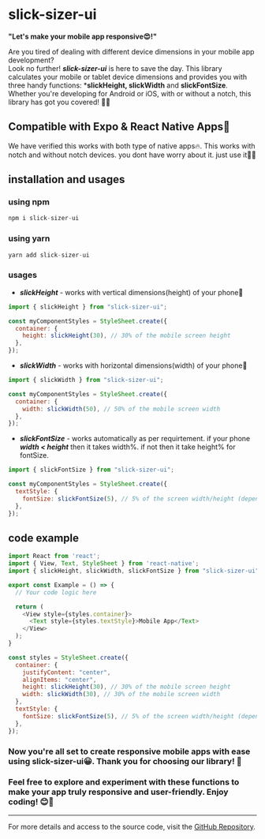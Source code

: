 # slick-sizer-ui

**"Let's make your mobile app responsive😍!"**  

Are you tired of dealing with different device dimensions in your mobile app development?  
Look no further! ***slick-sizer-ui*** is here to save the day. This library calculates your mobile or   tablet device dimensions and provides you with three handy functions: ***slickHeight, slickWidth** and   **slickFontSize**. Whether you're developing for Android or iOS, with or without a notch, this library   has got you covered! 📱🙌  

## Compatible with Expo & React Native Apps📱

We have verified this works with both type of native apps🔥. This works with notch and without notch devices. you dont have worry about it. just use it🙌🔥

## installation and usages

### using npm

```javascript 
npm i slick-sizer-ui
```

### using yarn

```javascript 
yarn add slick-sizer-ui
```

### usages

- **_slickHeight_** - works with vertical dimensions(height) of your phone📱  
```javascript
import { slickHeight } from "slick-sizer-ui";

const myComponentStyles = StyleSheet.create({
  container: {
    height: slickHeight(30), // 30% of the mobile screen height
  },
});
```

* **_slickWidth_** - works with horizontal dimensions(width) of your phone📱  
```javascript
import { slickWidth } from "slick-sizer-ui";

const myComponentStyles = StyleSheet.create({
  container: {
    width: slickWidth(50), // 50% of the mobile screen width
  },
});

```

- **_slickFontSize_** - works automatically as per requirtement. if your phone ***width < height*** then it takes width%. if not then it take height% for fontSize.  
```javascript
import { slickFontSize } from "slick-sizer-ui";

const myComponentStyles = StyleSheet.create({
  textStyle: {
    fontSize: slickFontSize(5), // 5% of the screen width/height (depending on which is less)
  },
});

```

## code example

```javascript
import React from 'react';
import { View, Text, StyleSheet } from 'react-native';
import { slickHeight, slickWidth, slickFontSize } from "slick-sizer-ui";

export const Example = () => {
  // Your code logic here

  return (
    <View style={styles.container}>
      <Text style={styles.textStyle}>Mobile App</Text>
    </View>
  );
}

const styles = StyleSheet.create({
  container: {
    justifyContent: "center",
    alignItems: "center",
    height: slickHeight(30), // 30% of the mobile screen height
    width: slickWidth(30), // 30% of the mobile screen width
  },
  textStyle: {
    fontSize: slickFontSize(5), // 5% of the screen width/height (depends on which is less)
  },
});
```

### Now you're all set to create responsive mobile apps with ease using slick-sizer-ui😀. Thank you for choosing our library! 🙌

### Feel free to explore and experiment with these functions to make your app truly responsive and user-friendly. Enjoy coding! 😊🚀  

---
For more details and access to the source code, visit the [GitHub Repository](https://github.com/ShubhamBade/slick-sizer-ui).
